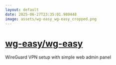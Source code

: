 ```yaml
---
layout: default
date: 2025-06-27T23:35:01.980448
image: assets/wg-easy_wg-easy_cropped.png
---
```


# [wg-easy/wg-easy](https://github.com/wg-easy/wg-easy)

WireGuard VPN setup with simple web admin panel
